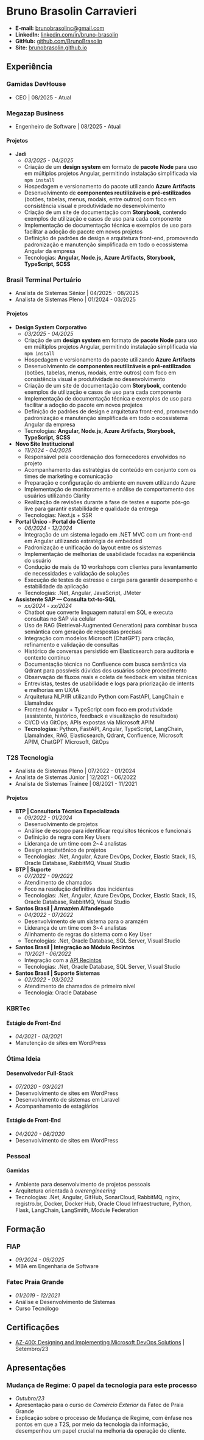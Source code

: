 # Bruno Brasolin Carravieri
- **E-mail:** brunobrasolinc@gmail.com
- **LinkedIn:** [linkedin.com/in/bruno-brasolin](https://www.linkedin.com/in/bruno-brasolin/)
- **GitHub:** [github.com/BrunoBrasolin](https://github.com/BrunoBrasolin)
- **Site:** [brunobrasolin.github.io](https://brunobrasolin.github.io/)

## Experiência

### Gamidas DevHouse
- CEO \| 08/2025 - Atual

### Megazap Business
- Engenheiro de Software \| 08/2025 - Atual

#### Projetos

- **Jadi**  
  - _03/2025 - 04/2025_  
  - Criação de um **design system** em formato de **pacote Node** para uso em múltiplos projetos Angular, permitindo instalação simplificada via `npm install`  
  - Hospedagem e versionamento do pacote utilizando **Azure Artifacts**  
  - Desenvolvimento de **componentes reutilizáveis e pré-estilizados** (botões, tabelas, menus, modais, entre outros) com foco em consistência visual e produtividade no desenvolvimento  
  - Criação de um site de documentação com **Storybook**, contendo exemplos de utilização e casos de uso para cada componente  
  - Implementação de documentação técnica e exemplos de uso para facilitar a adoção do pacote em novos projetos  
  - Definição de padrões de design e arquitetura front-end, promovendo padronização e manutenção simplificada em todo o ecossistema Angular da empresa  
  - Tecnologias: **Angular, Node.js, Azure Artifacts, Storybook, TypeScript, SCSS**


### Brasil Terminal Portuário
- Analista de Sistemas Sênior \| 04/2025 - 08/2025
- Analista de Sistemas Pleno \| 01/2024 - 03/2025

#### Projetos

- **Design System Corporativo**  
  - _03/2025 - 04/2025_
  - Criação de um **design system** em formato de **pacote Node** para uso em múltiplos projetos Angular, permitindo instalação simplificada via `npm install`  
  - Hospedagem e versionamento do pacote utilizando **Azure Artifacts**  
  - Desenvolvimento de **componentes reutilizáveis e pré-estilizados** (botões, tabelas, menus, modais, entre outros) com foco em consistência visual e produtividade no desenvolvimento  
  - Criação de um site de documentação com **Storybook**, contendo exemplos de utilização e casos de uso para cada componente  
  - Implementação de documentação técnica e exemplos de uso para facilitar a adoção do pacote em novos projetos  
  - Definição de padrões de design e arquitetura front-end, promovendo padronização e manutenção simplificada em todo o ecossistema Angular da empresa  
  - Tecnologias: **Angular, Node.js, Azure Artifacts, Storybook, TypeScript, SCSS**
- **Novo Site Institucional**
  - _11/2024 - 04/2025_
  - Responsável pela coordenação dos fornecedores envolvidos no projeto
  - Acompanhamento das estratégias de conteúdo em conjunto com os times de marketing e comunicação
  - Preparação e configuração do ambiente em nuvem utilizando Azure
  - Implementação de monitoramento e análise de comportamento dos usuários utilizando Clarity
  - Realização de revisões durante a fase de testes e suporte pós-go live para garantir estabilidade e qualidade da entrega
  - Tecnologias: Next.js + SSR
- **Portal Único - Portal do Cliente**
  - _06/2024 - 12/2024_
  - Integração de um sistema legado em .NET MVC com um front-end em Angular utilizando estratégia de embedded
  - Padronização e unificação do layout entre os sistemas
  - Implementação de melhorias de usabilidade focadas na experiência do usuário
  - Condução de mais de 10 workshops com clientes para levantamento de necessidades e validação de soluções
  - Execução de testes de estresse e carga para garantir desempenho e estabilidade da aplicação
  - Tecnologias: .Net, Angular, JavaScript, JMeter
- **Assistente SAP — Consulta txt-to-SQL**
  - _xx/2024 - xx/2024_
  - Chatbot que converte linguagem natural em SQL e executa consultas no SAP via celular
  - Uso de RAG (Retrieval-Augmented Generation) para combinar busca semântica com geração de respostas precisas
  - Integração com modelos Microsoft (ChatGPT) para criação, refinamento e validação de consultas
  - Histórico de conversas persistido em Elasticsearch para auditoria e contexto contínuo
  - Documentação técnica no Confluence com busca semântica via Qdrant para possíveis dúvidas dos usuários sobre procedimento
  - Observação de fluxos reais e coleta de feedback em visitas técnicas
  - Entrevistas, testes de usabilidade e logs para priorização de intents e melhorias em UX/IA
  - Arquitetura NLP/IR utilizando Python com FastAPI, LangChain e LlamaIndex
  - Frontend Angular + TypeScript com foco em produtividade (assistente, histórico, feedback e visualização de resultados)
  - CI/CD via GitOps; APIs expostas via Microsoft APIM
  - **Tecnologias:** Python, FastAPI, Angular, TypeScript, LangChain, LlamaIndex, RAG, Elasticsearch, Qdrant, Confluence, Microsoft APIM, ChatGPT Microsoft, GitOps


### T2S Tecnologia
- Analista de Sistemas Pleno \| 07/2022 - 01/2024
- Analista de Sistemas Júnior \| 12/2021 - 06/2022
- Analista de Sistemas Trainee \| 08/2021 - 11/2021

#### Projetos
- **BTP \| Consultoria Técnica Especializada**
  - _09/2022 - 01/2024_
  - Desenvolvimento de projetos
  - Análise de escopo para identificar requisitos técnicos e funcionais
  - Definição de regra com Key Users
  - Liderança de um time com 2~4 analistas
  - Design arquitetônico de projetos
  - Tecnologias: .Net, Angular, Azure DevOps, Docker, Elastic Stack, IIS, Oracle Database, RabbitMQ, Visual Studio
- **BTP \| Suporte**
  - _07/2022 - 09/2022_
  - Atendimento de chamados
  - Foco na resolução definitiva dos incidentes
  - Tecnologias: .Net, Angular, Azure DevOps, Docker, Elastic Stack, IIS, Oracle Database, RabbitMQ, Visual Studio
- **Santos Brasil \| Armazém Alfandegado**
  - _04/2022 - 07/2022_
  - Desenvolvimento de um sistema para o aramzém
  - Liderança de um time com 3~4 analistas
  - Alinhamento de regras do sistema com o Key User
  - Tecnologias: .Net, Oracle Database, SQL Server, Visual Studio
- **Santos Brasil \| Integração ao Módulo Recintos**
  - _10/2021 - 06/2022_
  - Integração com a [API Recintos](https://api-docs.portalunico.siscomex.gov.br/swagger/rcnt.html)
  - Tecnologias: .Net, Oracle Database, SQL Server, Visual Studio
- **Santos Brasil \| Suporte Sistemas**
  - _02/2022 - 03/2022_
  - Atendimento de chamados de primeiro nível
  - Tecnologia: Oracle Database

### KBRTec
#### Estágio de Front-End 
- _04/2021 - 08/2021_
- Manutenção de sites em WordPress

### Ótima Ideia
#### Desenvolvedor Full-Stack
- _07/2020 - 03/2021_
- Desenvolvimento de sites em WordPress
- Desenvolvimento de sistemas em Laravel
- Acompanhamento de estagiários

#### Estágio de Front-End
- _04/2020 - 06/2020_
- Desenvolvimento de sites em WordPress

### Pessoal
#### Gamidas
- Ambiente para desenvolvimento de projetos pessoais
- Arquitetura orientada à _overengineering_ 
- Tecnologias: .Net, Angular, GitHub, SonarCloud, RabbitMQ, nginx, registro.br, Docker, Docker Hub, Oracle Cloud Infraestructure, Python, Flask, LangChain, LangSmith, Module Federation

## Formação

### FIAP
- _09/2024 - 09/2025_
- MBA em Engenharia de Software

### Fatec Praia Grande
- _01/2019 - 12/2021_
- Análise e Desenvolvimento de Sistemas
- Curso Tecnólogo

## Certificações
- [AZ-400: Designing and Implementing Microsoft DevOps Solutions](https://learn.microsoft.com/en-us/credentials/certifications/exams/az-400/) \| Setembro/23

## Apresentações
### Mudança de Regime: O papel da tecnologia para este processo
- _Outubro/23_
- Apresentação para o curso de _Comércio Exterior_ da Fatec de Praia Grande
- Explicação sobre o processo de Mudança de Regime, com ênfase nos pontos em que a T2S, por meio da tecnologia da informação, desempenhou um papel crucial na melhoria da operação do cliente.
